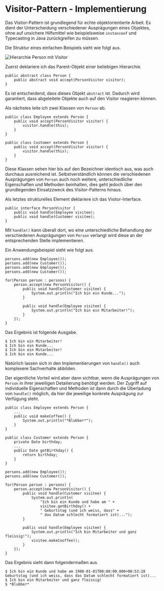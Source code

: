 # Visitor-Pattern - Implementierung

Das Visitor-Pattern ist grundlegend für echte objektorientierte Arbeit. Es dient der Unterscheidung verschiedener Ausprägungen eines Objektes, ohne auf unsichere Hilfsmittel wie beispielsweise `instanceof` und Typecasting in Java zurückgreifen zu müssen.

Die Struktur eines einfachen Beispiels sieht wie folgt aus.

![Hierarchie Person mit Visitor](/content/images/2015/05/class_visitor.png)

Zuerst deklariere ich das Parent-Objekt einer beliebigen Hierarchie.

    public abstract class Person {
        public abstract void accept(PersonVisitor visitor);
    }

Es ist entscheidend, dass dieses Objekt `abstract` ist. Dadurch wird garantiert, dass abgeleitete Objekte auch auf den Visitor reagieren können.

Als nächstes leite ich zwei Klassen von `Person` ab.

    public class Employee extends Person {
        public void accept(PersonVisitor visitor) {
            visitor.handle(this);
        }
    }

    public class Customer extends Person {
        public void accept(PersonVisitor visitor) {
            visitor.handle(this);
        }
    }

Diese Klassen sehen hier bis auf den Bezeichner identisch aus, was auch durchaus ausreichend ist. Selbstverständlich können die verschiedenen Ausprägungen von `Person` auch noch weitere, unterschiedliche Eigenschaften und Methoden beinhalten, dies geht jedoch über den grundlegenden Einsatzzweck des Visitor-Patterns hinaus.

Als letztes strukturelles Element deklariere ich das Visitor-Interface.

    public interface PersonVisitor {
        public void handle(Employee visitee);
        public void handle(Customer visitee);
    }

Mit `handle()` kann überall dort, wo eine unterschiedliche Behandlung der verschiedenen Ausprägungen von `Person` verlangt wird diese an der entsprechenden Stelle implementieren.

Ein Anwendungsbeispiel sieht wie folgt aus.

    persons.add(new Employee());
    persons.add(new Customer());
    persons.add(new Employee());
    persons.add(new Customer());

    for(Person person : persons) {
        person.accept(new PersonVisitor() {
            public void handle(Customer visitee) {
                System.out.println("Ich bin ein Kunde...");
            }

            public void handle(Employee visitee) {
                System.out.println("Ich bin ein Mitarbeiter!");
            }
        });
    }

Das Ergebnis ist folgende Ausgabe.

    $ Ich bin ein Mitarbeiter!
    $ Ich bin ein Kunde...
    $ Ich bin ein Mitarbeiter!
    $ Ich bin ein Kunde...

Natürlich lassen sich in den Implementierungen von `handle()` auch komplexere Sachverhalte abbilden.

Der eigentliche Vorteil wird aber dann sichtbar, wenn die Ausprägungen von `Person` in ihrer jeweiligen Detailierung benötigt werden. Der Zugriff auf individuelle Eigenschaften und Methoden ist dann durch die Überladung von `handle()` möglich, da hier die jeweilige konkrete Ausprägung zur Verfügung steht.

    public class Employee extends Person {
        ...
        public void makeCoffee() {
            System.out.println("*Blubber*");
        }
    }

    public class Customer extends Person {
        private Date birthday;
        ...
        public Date getBirthday() {
            return birthday;
        }
    }

    persons.add(new Employee());
    persons.add(new Customer());

    for(Person person : persons) {
        person.accept(new PersonVisitor() {
            public void handle(Customer visitee) {
                System.out.println(
                    "Ich bin ein Kunde und habe am " + 
                    visitee.getBirthday() + 
                    " Geburtstag (und ich weiss, dass" + 
                    " das Datum schlecht formatiert ist)...");
            }

            public void handle(Employee visitee) {
                System.out.println("Ich bin Mitarbeiter und ganz fleissig!");
                visitee.makeCooffee();
            }
        });
    }

Das Ergebnis sieht dann folgendermaßen aus.

    $ Ich bin ein Kunde und habe am 1980-01-01T00:00:00.000+00:53:28 Geburtstag (und ich weiss, dass das Datum schlecht formatiert ist)...
    $ Ich bin ein Mitarbeiter und ganz fleissig!
    $ *Blubber*